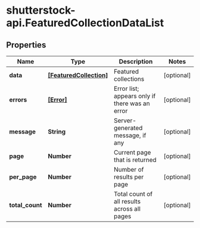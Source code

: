 # shutterstock-api.FeaturedCollectionDataList

## Properties
Name | Type | Description | Notes
------------ | ------------- | ------------- | -------------
**data** | [**[FeaturedCollection]**](FeaturedCollection.md) | Featured collections | [optional] 
**errors** | [**[Error]**](Error.md) | Error list; appears only if there was an error | [optional] 
**message** | **String** | Server-generated message, if any | [optional] 
**page** | **Number** | Current page that is returned | [optional] 
**per_page** | **Number** | Number of results per page | [optional] 
**total_count** | **Number** | Total count of all results across all pages | [optional] 


